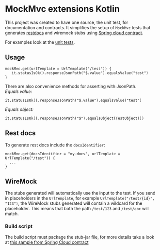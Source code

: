 # MockMvc extensions Kotlin

This project was created to have one source, the unit test, for documentation and contracts.
It simplifies the setup of `MockMvc` tests that generates [restdocs](https://spring.io/projects/spring-restdocs)
and wiremock stubs using [Spring cloud contract](https://spring.io/projects/spring-cloud-contract).

For examples look at the [unit tests](https://github.com/Skatteetaten/mockmvc-extensions-kotlin/blob/master/src/test/kotlin/no/skatteetaten/aurora/mockmvc/extensions/ControllerIntegrationTest.kt).

## Usage

```
mockMvc.get(urlTemplate = UrlTemplate("/test")) {
   it.statusIsOk().responseJsonPath("$.value").equalsValue("test")
}
```

There are also convenience methods for asserting with JsonPath.  
*Equals value:*
```
it.statusIsOk().responseJsonPath("$.value").equalsValue("test")
```

*Equals object:*
```
it.statusIsOk().responseJsonPath("$").equalsObject(TestObject())
```

## Rest docs

To generate rest docs include the `docsIdentifier`:
```
mockMvc.get(docsIdentifier = "my-docs", urlTemplate = UrlTemplate("/test")) {
  ...
}
```

## WireMock

The stubs generated will automatically use the input to the test.
If you send in placeholders in the `UrlTemplate`, for example `UrlTemplate("/test/{id}", "123")`,
the WireMock stubs generated will contain a wildcard for the placeholder.
This means that both the path `/test/123` and `/test/abc` will match.

### Build script

The build script must package the stub-jar file,
for more details take a look at [this sample from Spring Cloud contract](https://github.com/spring-cloud-samples/spring-cloud-contract-samples/blob/master/producer_with_restdocs/build.gradle#L83)